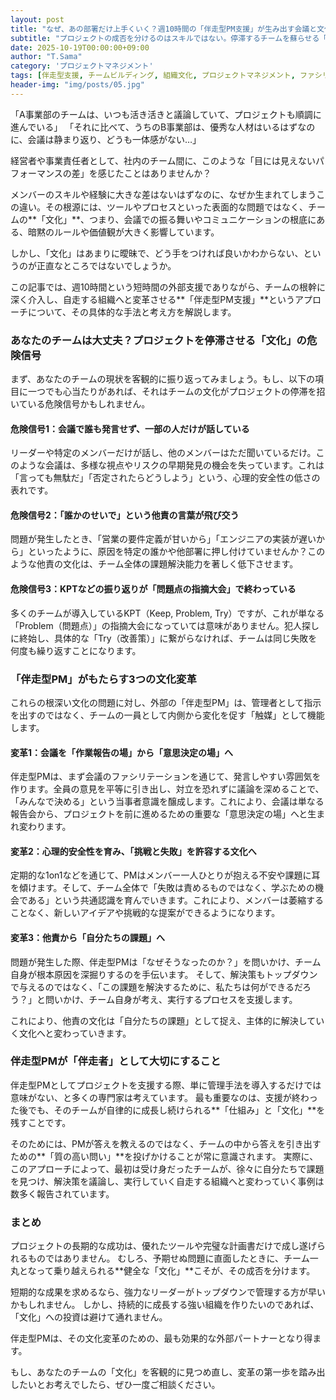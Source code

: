 ```yaml
---
layout: post
title: "なぜ、あの部署だけ上手くいく？週10時間の「伴走型PM支援」が生み出す会議と文化の変革"
subtitle: "プロジェクトの成否を分けるのはスキルではない。停滞するチームを蘇らせる「文化醸成」というアプローチ"
date: 2025-10-19T00:00:00+09:00
author: "T.Sama"
category: 'プロジェクトマネジメント'
tags: [伴走型支援, チームビルディング, 組織文化, プロジェクトマネジメント, ファシリテーション]
header-img: "img/posts/05.jpg"
---
```


「A事業部のチームは、いつも活き活きと議論していて、プロジェクトも順調に進んでいる」
「それに比べて、うちのB事業部は、優秀な人材はいるはずなのに、会議は静まり返り、どうも一体感がない…」

経営者や事業責任者として、社内のチーム間に、このような「目には見えないパフォーマンスの差」を感じたことはありませんか？

メンバーのスキルや経験に大きな差はないはずなのに、なぜか生まれてしまうこの違い。その根源には、ツールやプロセスといった表面的な問題ではなく、チームの**「文化」**、つまり、会議での振る舞いやコミュニケーションの根底にある、暗黙のルールや価値観が大きく影響しています。

しかし、「文化」はあまりに曖昧で、どう手をつければ良いかわからない、というのが正直なところではないでしょうか。

この記事では、週10時間という短時間の外部支援でありながら、チームの根幹に深く介入し、自走する組織へと変革させる**「伴走型PM支援」**というアプローチについて、その具体的な手法と考え方を解説します。

<!-- more -->

### あなたのチームは大丈夫？プロジェクトを停滞させる「文化」の危険信号

まず、あなたのチームの現状を客観的に振り返ってみましょう。もし、以下の項目に一つでも心当たりがあれば、それはチームの文化がプロジェクトの停滞を招いている危険信号かもしれません。

#### 危険信号1：会議で誰も発言せず、一部の人だけが話している
リーダーや特定のメンバーだけが話し、他のメンバーはただ聞いているだけ。このような会議は、多様な視点やリスクの早期発見の機会を失っています。これは「言っても無駄だ」「否定されたらどうしよう」という、心理的安全性の低さの表れです。

#### 危険信号2：「誰かのせいで」という他責の言葉が飛び交う
問題が発生したとき、「営業の要件定義が甘いから」「エンジニアの実装が遅いから」といったように、原因を特定の誰かや他部署に押し付けていませんか？このような他責の文化は、チーム全体の課題解決能力を著しく低下させます。

#### 危険信号3：KPTなどの振り返りが「問題点の指摘大会」で終わっている
多くのチームが導入しているKPT（Keep, Problem, Try）ですが、これが単なる「Problem（問題点）」の指摘大会になっていては意味がありません。犯人探しに終始し、具体的な「Try（改善策）」に繋がらなければ、チームは同じ失敗を何度も繰り返すことになります。

### 「伴走型PM」がもたらす3つの文化変革

これらの根深い文化の問題に対し、外部の「伴走型PM」は、管理者として指示を出すのではなく、チームの一員として内側から変化を促す「触媒」として機能します。

#### 変革1：会議を「作業報告の場」から「意思決定の場」へ
伴走型PMは、まず会議のファシリテーションを通じて、発言しやすい雰囲気を作ります。全員の意見を平等に引き出し、対立を恐れずに議論を深めることで、「みんなで決める」という当事者意識を醸成します。これにより、会議は単なる報告会から、プロジェクトを前に進めるための重要な「意思決定の場」へと生まれ変わります。

#### 変革2：心理的安全性を育み、「挑戦と失敗」を許容する文化へ
定期的な1on1などを通じて、PMはメンバー一人ひとりが抱える不安や課題に耳を傾けます。そして、チーム全体で「失敗は責めるものではなく、学ぶための機会である」という共通認識を育んでいきます。これにより、メンバーは萎縮することなく、新しいアイデアや挑戦的な提案ができるようになります。

#### 変革3：他責から「自分たちの課題」へ
問題が発生した際、伴走型PMは「なぜそうなったのか？」を問いかけ、チーム自身が根本原因を深掘りするのを手伝います。
そして、解決策もトップダウンで与えるのではなく、「この課題を解決するために、私たちは何ができるだろう？」と問いかけ、チーム自身が考え、実行するプロセスを支援します。

これにより、他責の文化は「自分たちの課題」として捉え、主体的に解決していく文化へと変わっていきます。

### 伴走型PMが「伴走者」として大切にすること

伴走型PMとしてプロジェクトを支援する際、単に管理手法を導入するだけでは意味がない、と多くの専門家は考えています。
最も重要なのは、支援が終わった後でも、そのチームが自律的に成長し続けられる**「仕組み」と「文化」**を残すことです。

そのためには、PMが答えを教えるのではなく、チームの中から答えを引き出すための**「質の高い問い」**を投げかけることが常に意識されます。
実際に、このアプローチによって、最初は受け身だったチームが、徐々に自分たちで課題を見つけ、解決策を議論し、実行していく自走する組織へと変わっていく事例は数多く報告されています。

### まとめ

プロジェクトの長期的な成功は、優れたツールや完璧な計画書だけで成し遂げられるものではありません。
むしろ、予期せぬ問題に直面したときに、チーム一丸となって乗り越えられる**健全な「文化」**こそが、その成否を分けます。

短期的な成果を求めるなら、強力なリーダーがトップダウンで管理する方が早いかもしれません。
しかし、持続的に成長する強い組織を作りたいのであれば、「文化」への投資は避けて通れません。

伴走型PMは、その文化変革のための、最も効果的な外部パートナーとなり得ます。

もし、あなたのチームの「文化」を客観的に見つめ直し、変革の第一歩を踏み出したいとお考えでしたら、ぜひ一度ご相談ください。